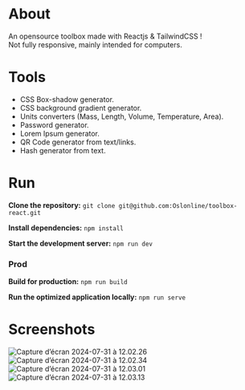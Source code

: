 # About

An opensource toolbox made with Reactjs & TailwindCSS !
<br>
Not fully responsive, mainly intended for computers.
<br>

# Tools

- CSS Box-shadow generator.
- CSS background gradient generator.
- Units converters (Mass, Length, Volume, Temperature, Area).
- Password generator.
- Lorem Ipsum generator.
- QR Code generator from text/links.
- Hash generator from text.

# Run

**Clone the repository:**
`git clone git@github.com:Oslonline/toolbox-react.git`

**Install dependencies:**
`npm install`

**Start the development server:**
`npm run dev`

### Prod
**Build for production:**
`npm run build`

**Run the optimized application locally:**
`npm run serve`

# Screenshots
![Capture d’écran 2024-07-31 à 12.02.26](https://i.imgur.com/KCs3ut1.png)
![Capture d’écran 2024-07-31 à 12.02.34](https://i.imgur.com/XYz8pmi.png)
![Capture d’écran 2024-07-31 à 12.03.01](https://i.imgur.com/uqP6EGW.png)
![Capture d’écran 2024-07-31 à 12.03.13](https://i.imgur.com/OdKy280.png)
